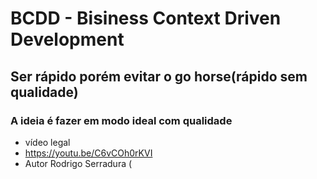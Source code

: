 # BCDD - Bisiness Context Driven Development
## Ser rápido porém evitar o go horse(rápido sem qualidade)
### A ideia é fazer em modo ideal com qualidade

- vídeo legal
- https://youtu.be/C6vCOh0rKVI
- Autor Rodrigo Serradura
(
